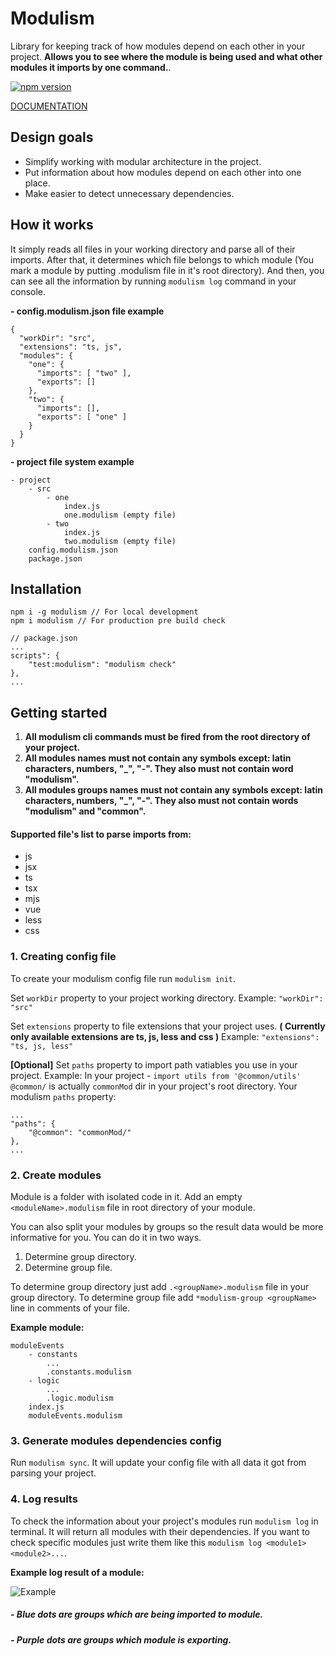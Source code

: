 # Modulism
Library for keeping track of how modules depend on each other in your project. **Allows you to see where the module is being used and what other modules it imports by one command.**.

[![npm version](https://img.shields.io/npm/v/modulism.svg?style=flat-square)](https://www.npmjs.com/package/modulism)

[DOCUMENTATION](https://davy.page/modulism)

## Design goals
* Simplify working with modular architecture in the project.
* Put information about how modules depend on each other into one place.
* Make easier to detect unnecessary dependencies.

## How it works
It simply reads all files in your working directory and parse all of their imports. After that, it determines which file belongs to which module (You mark a module by putting <moduleName>.modulism file in it's root directory). And then, you can see all the information by running `modulism log` command in your console.

**- config.modulism.json file example**
```
{
  "workDir": "src",
  "extensions": "ts, js",
  "modules": {
    "one": {
      "imports": [ "two" ],
      "exports": []
    },
    "two": {
      "imports": [],
      "exports": [ "one" ]
    }
  }
}
```
**- project file system example**
```
- project
    - src
        - one
            index.js
            one.modulism (empty file)
        - two
            index.js
            two.modulism (empty file)
    config.modulism.json
    package.json
```

## Installation
```
npm i -g modulism // For local development
npm i modulism // For production pre build check 
```
```
// package.json
...
scripts": {
    "test:modulism": "modulism check"
},
...
```

## Getting started
1. **All modulism cli commands must be fired from the root directory of your project.**
2. **All modules names must not contain any symbols except: latin characters, numbers, "_", "-". They also must not contain word "modulism".**
3. **All modules groups names must not contain any symbols except: latin characters, numbers, "_", "-". They also must not contain words "modulism" and "common".**

#### Supported file's list to parse imports from: 
* js
* jsx
* ts
* tsx
* mjs
* vue
* less
* css

### 1. Creating config file
To create your modulism config file run `modulism init`.

Set `workDir` property to your project working directory.
Example: `"workDir": "src"`

Set `extensions` property to file extensions that your project uses. **( Currently only available extensions are ts, js, less and css )**
Example: `"extensions": "ts, js, less"`

**[Optional]** Set `paths` property to import path vatiables you use in your project.
Example: 
In your project - `import utils from '@common/utils'`
`@common/` is actually `commonMod` dir in your project's root directory. 
Your modulism `paths` property:
```
...
"paths": {
    "@common": "commonMod/"
},
...
```

### 2. Create modules
Module is a folder with isolated code in it. Add an empty `<moduleName>.modulism` file in root directory of your module.

You can also split your modules by groups so the result data would be more informative for you. You can do it in two ways.
1. Determine group directory.
2. Determine group file.

To determine group directory just add `.<groupName>.modulism` file in your group directory.
To determine group file add `*modulism-group <groupName>` line in comments of your file.

**Example module:**
```
moduleEvents
    - constants
        ...
        .constants.modulism
    - logic
        ...
        .logic.modulism
    index.js
    moduleEvents.modulism
```

### 3. Generate modules dependencies config
Run `modulism sync`. 
It will update your config file with all data it got from parsing your project.

### 4. Log results
To check the information about your project's modules run `modulism log` in terminal. It will return all modules with their dependencies. If you want to check specific modules just write them like this `modulism log <module1> <module2>...`. 

**Example log result of a module:**

![Example](https://i.imgur.com/xABkyAJ.png)
##### - Blue dots are groups which are being imported to module.
##### - Purple dots are groups which module is exporting.

